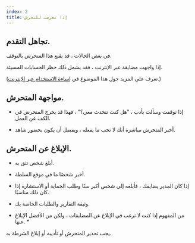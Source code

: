```yaml
---
index: 2
title: إذا تعرضت للتحرش
---
```

## تجاهل التقدم.

في بعض الحالات ، قد يقنع هذا المتحرش بالتوقف.

إذا واجهت مضايقة عبر الإنترنت ، فقد يشمل ذلك حظر الحسابات المسيئة.

(تعرف على المزيد حول هذا الموضوع في [إساءة الاستخدام عبر الإنترنت](umbrella://communications/online-abuse/expert).)

## مواجهة المتحرش.

*   إذا توقفت وسألت بأدب ، "هل كنت تتحدث معي؟" ، فهذا قد يحرج المتحرش في الكف عن العمل.

*   أخبر المتحرش مباشرة أنك لا تحب ما يفعله ، ويفضل أن يكون بحضور شاهد.

## الإبلاغ عن المتحرش.

*   أبلغ شخص تثق به.

*   أخبر شخصًا ما في موقع السلطة.

* إذا كان المدير يضايقك ، فأبلغه إلى شخص أكبر سنًا وطلب الحماية أو الاستشارة إذا كان ذلك مناسبًا.

*  وثيقة التقارير والطلبات الخاصة بك.

* من المفهوم إذا كنت لا ترغب في الإبلاغ عن المضايقات ، ولكن من الأفضل الإبلاغ عنها. *

يجب تحذير المتحرش أو تأديبه أو إبلاغ الشرطة به.